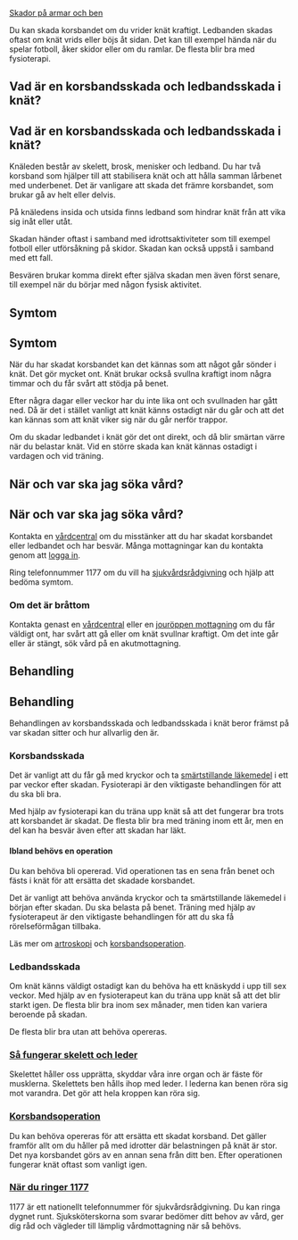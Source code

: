 [Skador på armar och ben](https://www.1177.se/olyckor--skador/skador-pa-armar-och-ben/)

Du kan skada korsbandet om du vrider knät kraftigt. Ledbanden skadas oftast om knät vrids eller böjs åt sidan. Det kan till exempel hända när du spelar fotboll, åker skidor eller om du ramlar. De flesta blir bra med fysioterapi.

Vad är en korsbandsskada och ledbandsskada i knät?
--------------------------------------------------

Vad är en korsbandsskada och ledbandsskada i knät?
--------------------------------------------------

Knäleden består av skelett, brosk, menisker och ledband. Du har två korsband som hjälper till att stabilisera knät och att hålla samman lårbenet med underbenet. Det är vanligare att skada det främre korsbandet, som brukar gå av helt eller delvis.

På knäledens insida och utsida finns ledband som hindrar knät från att vika sig inåt eller utåt.

Skadan händer oftast i samband med idrottsaktiviteter som till exempel fotboll eller utförsåkning på skidor. Skadan kan också uppstå i samband med ett fall.

Besvären brukar komma direkt efter själva skadan men även först senare, till exempel när du börjar med någon fysisk aktivitet.

Symtom
------

Symtom
------

När du har skadat korsbandet kan det kännas som att något går sönder i knät. Det gör mycket ont. Knät brukar också svullna kraftigt inom några timmar och du får svårt att stödja på benet.

Efter några dagar eller veckor har du inte lika ont och svullnaden har gått ned. Då är det i stället vanligt att knät känns ostadigt när du går och att det kan kännas som att knät viker sig när du går nerför trappor.

Om du skadar ledbandet i knät gör det ont direkt, och då blir smärtan värre när du belastar knät. Vid en större skada kan knät kännas ostadigt i vardagen och vid träning.

När och var ska jag söka vård?
------------------------------

När och var ska jag söka vård?
------------------------------

Kontakta en [vårdcentral](https://www.1177.se/lankbiblioteket/nationella-lankar/1177---lankar/hitta-vard---forinstallda-sok/hitta-vardcentral-nara-mig/) om du misstänker att du har skadat korsbandet eller ledbandet och har besvär. Många mottagningar kan du kontakta genom att [logga in](https://www.1177.se/lankbiblioteket/nationella-lankar/1177---lankar/e-tjanster---behallare/e-tjanster---allman-inloggning/).

Ring telefonnummer 1177 om du vill ha [sjukvårdsrådgivning](https://www.1177.se/om-1177/nar-du-ringer-1177/nar-du-ringer-1177/) och hjälp att bedöma symtom.

### Om det är bråttom

Kontakta genast en [vårdcentral](https://www.1177.se/lankbiblioteket/nationella-lankar/1177---lankar/hitta-vard---forinstallda-sok/hitta-vardcentral-nara-mig/) eller en [jouröppen mottagning](https://www.1177.se/lankbiblioteket/nationella-lankar/1177---lankar/hitta-vard---forinstallda-sok/hitta-jourmottagning-nara-mig/) om du får väldigt ont, har svårt att gå eller om knät svullnar kraftigt. Om det inte går eller är stängt, sök vård på en akutmottagning.

Behandling
----------

Behandling
----------

Behandlingen av korsbandsskada och ledbandsskada i knät beror främst på var skadan sitter och hur allvarlig den är.

### **Korsbandsskada**

Det är vanligt att du får gå med kryckor och ta [smärtstillande läkemedel](https://www.1177.se/undersokning-behandling/behandling-med-lakemedel/lakemedel-utifran-diagnos/receptfria-lakemedel-vid-tillfallig-smarta---vad-ska-jag-valja/) i ett par veckor efter skadan. Fysioterapi är den viktigaste behandlingen för att du ska bli bra.

Med hjälp av fysioterapi kan du träna upp knät så att det fungerar bra trots att korsbandet är skadat. De flesta blir bra med träning inom ett år, men en del kan ha besvär även efter att skadan har läkt.

#### **Ibland behövs en operation**

Du kan behöva bli opererad. Vid operationen tas en sena från benet och fästs i knät för att ersätta det skadade korsbandet.

Det är vanligt att behöva använda kryckor och ta smärtstillande läkemedel i början efter skadan. Du ska belasta på benet. Träning med hjälp av fysioterapeut är den viktigaste behandlingen för att du ska få rörelseförmågan tillbaka.

Läs mer om [artroskopi](https://www.1177.se/undersokning-behandling/undersokningar-och-provtagning/undersokning-och-behandling-med-titthalsteknik/artroskopi/) och [korsbandsoperation](https://www.1177.se/undersokning-behandling/operationer/operationer-av-kna-och-hofter/korsbandsoperation/).

### **Ledbandsskada**

Om knät känns väldigt ostadigt kan du behöva ha ett knäskydd i upp till sex veckor. Med hjälp av en fysioterapeut kan du träna upp knät så att det blir starkt igen. De flesta blir bra inom sex månader, men tiden kan variera beroende på skadan.

De flesta blir bra utan att behöva opereras.

### [Så fungerar skelett och leder](https://www.1177.se/liv--halsa/sa-fungerar-kroppen/skelett-och-leder/)

Skelettet håller oss upprätta, skyddar våra inre organ och är fäste för musklerna. Skelettets ben hålls ihop med leder. I lederna kan benen röra sig mot varandra. Det gör att hela kroppen kan röra sig.

### [Korsbandsoperation](https://www.1177.se/undersokning-behandling/operationer/operationer-av-kna-och-hofter/korsbandsoperation/)

Du kan behöva opereras för att ersätta ett skadat korsband. Det gäller framför allt om du håller på med idrotter där belastningen på knät är stor. Det nya korsbandet görs av en annan sena från ditt ben. Efter operationen fungerar knät oftast som vanligt igen.

### [När du ringer 1177](https://www.1177.se/om-1177/nar-du-ringer-1177/nar-du-ringer-1177/)

1177 är ett nationellt telefonnummer för sjukvårdsrådgivning. Du kan ringa dygnet runt. Sjuksköterskorna som svarar bedömer ditt behov av vård, ger dig råd och vägleder till lämplig vårdmottagning när så behövs.